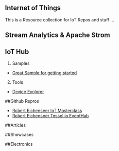 Internet of Things
---
This is a Resource collection for IoT Repos and stuff ...

Stream Analytics & Apache Strom
---

IoT Hub
---
1. Samples
- [Great Sample for getting started](https://github.com/Microsoft/iot-samples)
2. Tools
- [Device Explorer](https://github.com/Azure/azure-iot-sdk-csharp/tree/master/tools/DeviceExplorer)

##Github Repros
- [Robert Eichenseer IoT Masterclass](https://github.com/RobertEichenseer/IoT_MasterClass)
- [Robert Eichenseer Tessel.io EventHub](https://github.com/RobertEichenseer/TesselEventHubHoL)

##Articles

##Showcases

##Electronics
